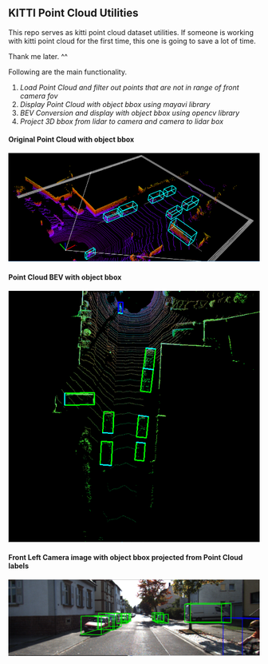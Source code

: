 ## KITTI Point Cloud Utilities

This repo serves as kitti point cloud dataset utilities. If someone 
is working with kitti point cloud for the first time, this one is going to save a lot of time. 

Thank me later. ^^ 

Following are the main functionality.

1. *Load Point Cloud and filter out points that are not in range of front camera fov*  
2. *Display Point Cloud with object bbox using mayavi library*  
3. *BEV Conversion and display with object bbox using opencv library*  
4. *Project 3D bbox from lidar to camera and camera to lidar box*  

#### Original Point Cloud with object bbox

![Alt text](data/assets/point_cloud.png)

#### Point Cloud BEV with object bbox

![Alt text](data/assets/bird_eye_view.png)

#### Front Left Camera image with object bbox projected from Point Cloud labels

![Alt text](data/assets/front_cam_image.png)
